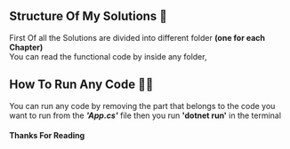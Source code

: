 <h2>Structure Of My Solutions 🧱</h2>
 First Of all the Solutions are divided into different folder <b>(one for each Chapter)</b><br>
 You can read the functional code by inside any folder,<br>

<h2>How To Run Any Code 🧑‍💻</h2>
You can run any code by removing the part that belongs to the code you want to run from the <b><em>'App.cs'</em></b> file
then you run <b>'dotnet run'</b> in the terminal

<h4>Thanks For Reading</h4>



